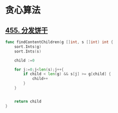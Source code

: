 # 贪心算法

## [455. 分发饼干](https://leetcode-cn.com/problems/assign-cookies/)

```go
func findContentChildren(g []int, s []int) int {
    sort.Ints(g)
    sort.Ints(s)

    child :=0 

    for j:=0;j<len(s);j++{
        if child < len(g) && s[j] >= g[child] {
            child++
        }
    }


    return child
}
```

